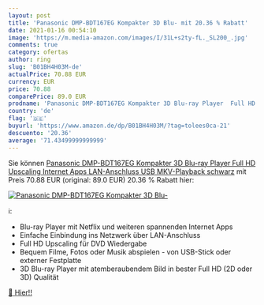 ```yaml
---
layout: post
title: 'Panasonic DMP-BDT167EG Kompakter 3D Blu- mit 20.36 % Rabatt'
date: 2021-01-16 00:54:10
image: 'https://m.media-amazon.com/images/I/31L+s2ty-fL._SL200_.jpg'
comments: true
category: ofertas
author: ring
slug: 'B01BH4H03M-de'
actualPrice: 70.88 EUR
currency: EUR
price: 70.88
comparePrice: 89.0 EUR
prodname: 'Panasonic DMP-BDT167EG Kompakter 3D Blu-ray Player  Full HD Upscaling  Internet Apps  LAN-Anschluss  USB  MKV-Playback  schwarz'
country: 'de'
flag: '🇩🇪'
buyurl: 'https://www.amazon.de/dp/B01BH4H03M/?tag=tolees0ca-21'
descuento: '20.36'
average: '71.43499999999999'
---
```


Sie können [Panasonic DMP-BDT167EG Kompakter 3D Blu-ray Player  Full HD Upscaling  Internet Apps  LAN-Anschluss  USB  MKV-Playback  schwarz](https://www.amazon.de/dp/B01BH4H03M/?tag=tolees0ca-21) mit Preis 70.88 EUR (original: 89.0 EUR) 20.36 % Rabatt hier:

[![Panasonic DMP-BDT167EG Kompakter 3D Blu-](https://m.media-amazon.com/images/I/31L+s2ty-fL._SL200_.jpg)](https://www.amazon.de/dp/B01BH4H03M/?tag=tolees0ca-21)

ℹ️:

- Blu-ray Player mit Netflix und weiteren spannenden Internet Apps
- Einfache Einbindung ins Netzwerk über LAN-Anschluss
- Full HD Upscaling für DVD Wiedergabe
- Bequem Filme, Fotos oder Musik abspielen - von USB-Stick oder externer Festplatte
- 3D Blu-ray Player mit atemberaubendem Bild in bester Full HD (2D oder 3D) Qualität

[🛒 Hier!!](https://www.amazon.de/dp/B01BH4H03M/?tag=tolees0ca-21)
